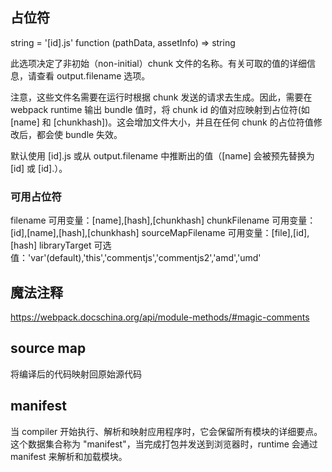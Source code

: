 ## 占位符

string = '[id].js' function (pathData, assetInfo) => string

此选项决定了非初始（non-initial）chunk 文件的名称。有关可取的值的详细信息，请查看 output.filename 选项。

注意，这些文件名需要在运行时根据 chunk 发送的请求去生成。因此，需要在 webpack runtime 输出 bundle 值时，将 chunk id 的值对应映射到占位符(如 [name] 和 [chunkhash])。这会增加文件大小，并且在任何 chunk 的占位符值修改后，都会使 bundle 失效。

默认使用 [id].js 或从 output.filename 中推断出的值（[name] 会被预先替换为 [id] 或 [id].）。

### 可用占位符

filename 可用变量：[name],[hash],[chunkhash]
chunkFilename 可用变量：[id],[name],[hash],[chunkhash]
sourceMapFilename 可用变量：[file],[id],[hash]
libraryTarget 可选值：'var'(default),'this','commentjs','commentjs2','amd','umd'

## 魔法注释

https://webpack.docschina.org/api/module-methods/#magic-comments

## source map

将编译后的代码映射回原始源代码

## manifest

当 compiler 开始执行、解析和映射应用程序时，它会保留所有模块的详细要点。这个数据集合称为 "manifest"，当完成打包并发送到浏览器时，runtime 会通过 manifest 来解析和加载模块。
